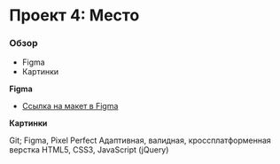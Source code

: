 # Проект 4: Место

### Обзор

- Figma
- Картинки

**Figma**

- [Ссылка на макет в Figma](https://www.figma.com/file/2cn9N9jSkmxD84oJik7xL7/JavaScript.-Sprint-4?node-id=0%3A1)

**Картинки**

Git; Figma, Pixel Perfect
Адаптивная, валидная, кроссплатформенная верстка
HTML5, CSS3, JavaScript (jQuery)
